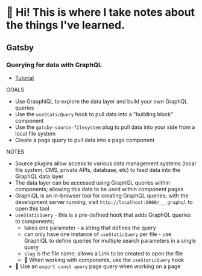 # 🌊 Hi! This is where I take notes about the things I've learned.

## Gatsby

### Querying for data with GraphQL
* [Tutorial](https://www.gatsbyjs.com/docs/tutorial/part-4/)

GOALS
* Use GraophiQL to explore the data layer and build your own GraphQL queries
* Use the  `useStaticQuery` hook to pull data into a "building block" component
* Use the  `gatsby-source-filesystem` plug to pull data into your side from a local file system
* Create a page query to pull data into a page component

NOTES
* Source plugins allow access to various data management systems (local file system, CMS, private APIs, database, etc) to feed data into the GraphQL data layer
* The data layer can be accessed using GraphQL queries within components; allowing this data to be used within component pages
* GraphiQL is an in-browser tool for creating GraphQL queries; with the development server running, visit `http://localhost:8000/___graphql` to open this tool
* `useStaticQuery` - this is a pre-defined hook that adds GraphQL queries to components;
  * takes one parameter - a string that defines the query
  * can only have one instance of `useStaticQuery` per file - use GraphiQL to define queries for multiple search parameters in a single query
  * `slug` is the file name; allows a Link to be created to open the file
  * 📍 When working with components, use the `useStaticQuery` hook
* 📍 Use an `export const query` page query when working on a page